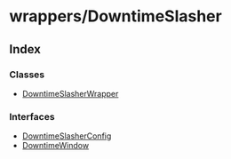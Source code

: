 # wrappers/DowntimeSlasher

## Index

### Classes

* [DowntimeSlasherWrapper]()

### Interfaces

* [DowntimeSlasherConfig]()
* [DowntimeWindow]()

